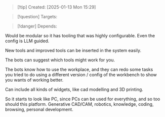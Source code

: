 
>[!tip] Created: [2025-01-13 Mon 15:29]

>[!question] Targets: 

>[!danger] Depends: 

Would be modular so it has tooling that was highly configurable.  Even the config is LLM guided.

New tools and improved tools can be inserted in the system easily.

The bots can suggest which tools might work for you.

The bots know how to use the workplace, and they can redo some tasks you tried to do using a different version / config of the workbench to show you wants of working better.

Can include all kinds of widgets, like cad modelling and 3D printing.

So it starts to look like  PC, since PCs can be used for everything, and so too should this platform.  Generative CAD/CAM, robotics, knowledge, coding, browsing, personal development.